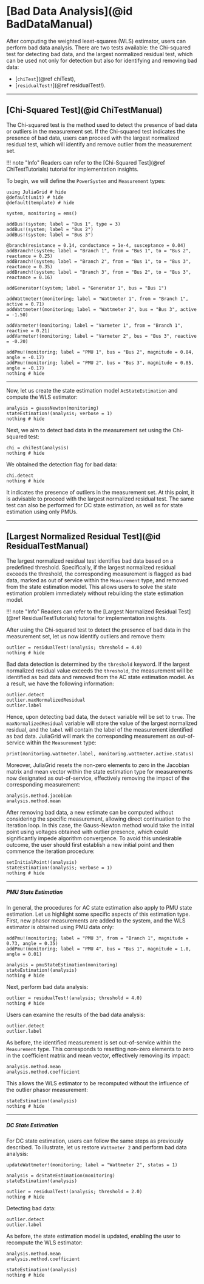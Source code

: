 # [Bad Data Analysis](@id BadDataManual)
After computing the weighted least-squares (WLS) estimator, users can perform bad data analysis. There are two tests available: the Chi-squared test for detecting bad data, and the largest normalized residual test, which can be used not only for detection but also for identifying and removing bad data:
* [`chiTest`](@ref chiTest),
* [`residualTest!`](@ref residualTest!).

---

## [Chi-Squared Test](@id ChiTestManual)
The Chi-squared test is the method used to detect the presence of bad data or outliers in the measurement set. If the Chi-squared test indicates the presence of bad data, users can proceed with the largest normalized residual test, which will identify and remove outlier from the measurement set.

!!! note "Info"
    Readers can refer to the [Chi-Squared Test](@ref ChiTestTutorials) tutorial for implementation insights.

To begin, we will define the `PowerSystem` and `Measurement` types:
```@example ACSEWLS
using JuliaGrid # hide
@default(unit) # hide
@default(template) # hide

system, monitoring = ems()

addBus!(system; label = "Bus 1", type = 3)
addBus!(system; label = "Bus 2")
addBus!(system; label = "Bus 3")

@branch(resistance = 0.14, conductance = 1e-4, susceptance = 0.04)
addBranch!(system; label = "Branch 1", from = "Bus 1", to = "Bus 2", reactance = 0.25)
addBranch!(system; label = "Branch 2", from = "Bus 1", to = "Bus 3", reactance = 0.35)
addBranch!(system; label = "Branch 3", from = "Bus 2", to = "Bus 3", reactance = 0.16)

addGenerator!(system; label = "Generator 1", bus = "Bus 1")

addWattmeter!(monitoring; label = "Wattmeter 1", from = "Branch 1", active = 0.71)
addWattmeter!(monitoring; label = "Wattmeter 2", bus = "Bus 3", active = -1.50)

addVarmeter!(monitoring; label = "Varmeter 1", from = "Branch 1", reactive = 0.21)
addVarmeter!(monitoring; label = "Varmeter 2", bus = "Bus 3", reactive = -0.20)

addPmu!(monitoring; label = "PMU 1", bus = "Bus 2", magnitude = 0.84, angle = -0.17)
addPmu!(monitoring; label = "PMU 2", bus = "Bus 3", magnitude = 0.85, angle = -0.17)
nothing # hide
```
---

Now, let us create the state estimation model `AcStateEstimation` and compute the WLS estimator:
```@example ACSEWLS
analysis = gaussNewton(monitoring)
stateEstimation!(analysis; verbose = 1)
nothing # hide
```

Next, we aim to detect bad data in the measurement set using the Chi-squared test:
```@example ACSEWLS
chi = chiTest(analysis)
nothing # hide
```

We obtained the detection flag for bad data:
```@repl ACSEWLS
chi.detect
nothing # hide
```

It indicates the presence of outliers in the measurement set. At this point, it is advisable to proceed with the largest normalized residual test. The same test can also be performed for DC state estimation, as well as for state estimation using only PMUs.

---

## [Largest Normalized Residual Test](@id ResidualTestManual)
The largest normalized residual test identifies bad data based on a predefined threshold. Specifically, if the largest normalized residual exceeds the threshold, the corresponding measurement is flagged as bad data, marked as out of service within the `Measurement` type, and removed from the state estimation model. This allows users to solve the state estimation problem immediately without rebuilding the state estimation model.

!!! note "Info"
    Readers can refer to the [Largest Normalized Residual Test](@ref ResidualTestTutorials) tutorial for implementation insights.

After using the Chi-squared test to detect the presence of bad data in the measurement set, let us now identify outliers and remove them:
```@example ACSEWLS
outlier = residualTest!(analysis; threshold = 4.0)
nothing # hide
```

Bad data detection is determined by the `threshold` keyword. If the largest normalized residual value exceeds the `threshold`, the measurement will be identified as bad data and removed from the AC state estimation model. As a result, we have the following information:
```@repl ACSEWLS
outlier.detect
outlier.maxNormalizedResidual
outlier.label
```

Hence, upon detecting bad data, the `detect` variable will be set to `true`. The `maxNormalizedResidual` variable will store the value of the largest normalized residual, and the `label` will contain the label of the measurement identified as bad data. JuliaGrid will mark the corresponding measurement as out-of-service within the `Measurement` type:
```@repl ACSEWLS
print(monitoring.wattmeter.label, monitoring.wattmeter.active.status)
```

Moreover, JuliaGrid resets the non-zero elements to zero in the Jacobian matrix and mean vector within the state estimation type for measurements now designated as out-of-service, effectively removing the impact of the corresponding measurement:
```@repl ACSEWLS
analysis.method.jacobian
analysis.method.mean
```

After removing bad data, a new estimate can be computed without considering the specific measurement, allowing direct continuation to the iteration loop. In this case, the Gauss-Newton method would take the initial point using voltages obtained with outlier presence, which could significantly impede algorithm convergence. To avoid this undesirable outcome, the user should first establish a new initial point and then commence the iteration procedure:
```@example ACSEWLS
setInitialPoint!(analysis)
stateEstimation!(analysis; verbose = 1)
nothing # hide
```

---

##### PMU State Estimation
In general, the procedures for AC state estimation also apply to PMU state estimation. Let us highlight some specific aspects of this estimation type. First, new phasor measurements are added to the system, and the WLS estimator is obtained using PMU data only:
```@example ACSEWLS
addPmu!(monitoring; label = "PMU 3", from = "Branch 1", magnitude = 0.73, angle = 0.35)
addPmu!(monitoring; label = "PMU 4", bus = "Bus 1", magnitude = 1.0, angle = 0.01)

analysis = pmuStateEstimation(monitoring)
stateEstimation!(analysis)
nothing # hide
```

Next, perform bad data analysis:
```@example ACSEWLS
outlier = residualTest!(analysis; threshold = 4.0)
nothing # hide
```

Users can examine the results of the bad data analysis:
```@repl ACSEWLS
outlier.detect
outlier.label
```

As before, the identified measurement is set out-of-service within the `Measurement` type. This corresponds to resetting non-zero elements to zero in the coefficient matrix and mean vector, effectively removing its impact:
```@repl ACSEWLS
analysis.method.mean
analysis.method.coefficient
```

This allows the WLS estimator to be recomputed without the influence of the outlier phasor measurement:
```@example ACSEWLS
stateEstimation!(analysis)
nothing # hide
```

---

##### DC State Estimation
For DC state estimation, users can follow the same steps as previously described. To illustrate, let us restore `Wattmeter 2` and perform bad data analysis:
```@example ACSEWLS
updateWattmeter!(monitoring; label = "Wattmeter 2", status = 1)

analysis = dcStateEstimation(monitoring)
stateEstimation!(analysis)

outlier = residualTest!(analysis; threshold = 2.0)
nothing # hide
```

Detecting bad data:
```@repl ACSEWLS
outlier.detect
outlier.label
```

As before, the state estimation model is updated, enabling the user to recompute the WLS estimator:
```@repl ACSEWLS
analysis.method.mean
analysis.method.coefficient

stateEstimation!(analysis)
nothing # hide
```